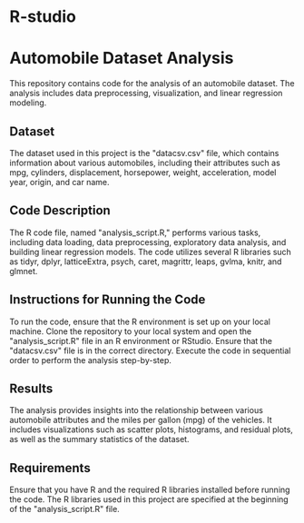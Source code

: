 # R-studio
# Automobile Dataset Analysis

This repository contains code for the analysis of an automobile dataset. The analysis includes data preprocessing, visualization, and linear regression modeling.

## Dataset

The dataset used in this project is the "datacsv.csv" file, which contains information about various automobiles, including their attributes such as mpg, cylinders, displacement, horsepower, weight, acceleration, model year, origin, and car name.

## Code Description

The R code file, named "analysis_script.R," performs various tasks, including data loading, data preprocessing, exploratory data analysis, and building linear regression models. The code utilizes several R libraries such as tidyr, dplyr, latticeExtra, psych, caret, magrittr, leaps, gvlma, knitr, and glmnet.

## Instructions for Running the Code

To run the code, ensure that the R environment is set up on your local machine. Clone the repository to your local system and open the "analysis_script.R" file in an R environment or RStudio. Ensure that the "datacsv.csv" file is in the correct directory. Execute the code in sequential order to perform the analysis step-by-step.

## Results

The analysis provides insights into the relationship between various automobile attributes and the miles per gallon (mpg) of the vehicles. It includes visualizations such as scatter plots, histograms, and residual plots, as well as the summary statistics of the dataset.

## Requirements

Ensure that you have R and the required R libraries installed before running the code. The R libraries used in this project are specified at the beginning of the "analysis_script.R" file.

